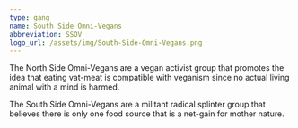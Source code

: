 ```yaml
---
type: gang
name: South Side Omni-Vegans
abbreviation: SSOV
logo_url: /assets/img/South-Side-Omni-Vegans.png
---
```

The North Side Omni-Vegans are a vegan activist group that promotes the idea that eating vat-meat is compatible with veganism since no actual living animal with a mind is harmed. 

The South Side Omni-Vegans are a militant radical splinter group that believes there is only one food source that is a net-gain for mother nature.